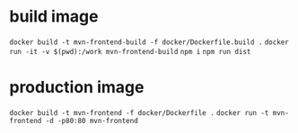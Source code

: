# build image

`docker build -t mvn-frontend-build -f docker/Dockerfile.build .`
`docker run -it -v $(pwd):/work mvn-frontend-build`
`npm i`
`npm run dist`


# production image

`docker build -t mvn-frontend -f docker/Dockerfile .`
`docker run -t mvn-frontend -d -p80:80 mvn-frontend`
